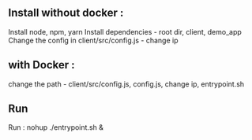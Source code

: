 ## Install without docker :

Install node, npm, yarn
Install dependencies - root dir, client, demo_app
Change the config in client/src/config.js - change ip

## with Docker :

change the path - client/src/config.js, config.js, change ip, entrypoint.sh

## Run

Run : nohup ./entrypoint.sh &
